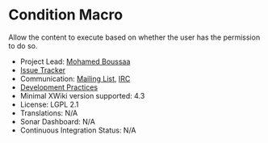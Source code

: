 # Condition Macro

Allow the content to execute based on whether the user has the permission to do so.

* Project Lead: [Mohamed Boussaa](http://www.xwiki.org/xwiki/bin/view/XWiki/mouhb)
* [Issue Tracker](http://jira.xwiki.org/browse/CONDITION)
* Communication: [Mailing List](http://dev.xwiki.org/xwiki/bin/view/Community/MailingLists), [IRC](http://dev.xwiki.org/xwiki/bin/view/Community/IRC)
* [Development Practices](http://dev.xwiki.org/xwiki/bin/view/Main/WebHome)
* Minimal XWiki version supported: 4.3
* License: LGPL 2.1
* Translations: N/A
* Sonar Dashboard: N/A
* Continuous Integration Status: N/A